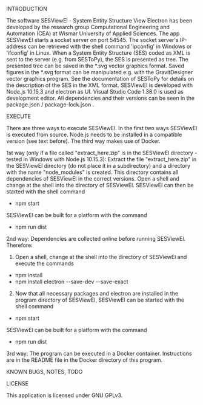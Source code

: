 INTRODUCTION

The software SESViewEl - System Entity Structure View Electron has been developed by the research group Computational
Engineering and Automation (CEA) at Wismar University of Applied Sciences.
The app SESViewEl starts a socket server on port 54545. The socket server's IP-address can be retrieved with the shell
command 'ipconfig' in Windows or 'ifconfig' in Linux.
When a System Entity Structure (SES) coded as XML is sent to the server (e.g. from SESToPy), the SES is presented as tree.
The presented tree can be saved in the *.svg vector graphics format.
Saved figures in the *.svg format can be manipulated e.g. with the GravitDesigner vector graphics program.
See the documentation of SESToPy for details on the description of the SES in the XML format.
SESViewEl is developed with Node.js 10.15.3 and electron as UI.
Visual Studio Code 1.38.0 is used as development editor.
All dependencies and their versions can be seen in the package.json / package-lock.json .

EXECUTE

There are three ways to execute SESViewEl. In the first two ways SESViewEl is executed from source. Node.js needs to be
installed in a compatible version (see text before). The third way makes use of Docker.

1st way (only if a file called "extract_here.zip" is in the SESViewEl directory - tested in Windows with Node.js 10.15.3):
Extract the file "extract_here.zip" in the SESViewEl directory (do not place it in a subdirectory) and a directory with the
name "node_modules" is created. This directory contains all dependencies of SESViewEl in the correct versions.
Open a shell and change at the shell into the directory of SESViewEl. SESViewEl can then be started with the shell command
- npm start

SESViewEl can be built for a platform with the command
- npm run dist

2nd way: Dependencies are collected online before running SESViewEl. Therefore:

1. Open a shell, change at the shell into the directory of SESViewEl and execute the commands
- npm install
- npm install electron --save-dev --save-exact

2. Now that all necessary packages and electron are installed in the program directory of SESViewEl,
SESViewEl can be started with the shell command
- npm start

SESViewEl can be built for a platform with the command
- npm run dist

3rd way: The program can be executed in a Docker container. Instructions are in the README file in the Docker
directory of this program.

KNOWN BUGS, NOTES, TODO

LICENSE

This application is licensed under GNU GPLv3.